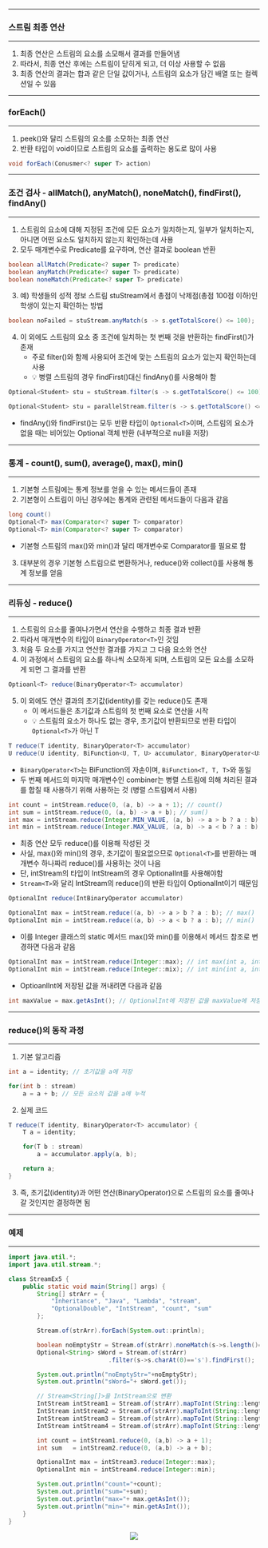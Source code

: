 -----
### 스트림 최종 연산
-----
1. 최종 연산은 스트림의 요소를 소모해서 결과를 만들어냄
2. 따라서, 최종 연산 후에는 스트림이 닫히게 되고, 더 이상 사용할 수 없음
3. 최종 연산의 결과는 합과 같은 단일 값이거나, 스트림의 요소가 담긴 배열 또는 컬렉션일 수 있음

-----
### forEach()
-----
1. peek()와 달리 스트림의 요소를 소모하는 최종 연산
2. 반환 타입이 void이므로 스트림의 요소를 출력하는 용도로 많이 사용
```java
void forEach(Conusmer<? super T> action)
```

-----
### 조건 검사 - allMatch(), anyMatch(), noneMatch(), findFirst(), findAny()
-----
1. 스트림의 요소에 대해 지정된 조건에 모든 요소가 일치하는지, 일부가 일치하는지, 아니면 어떤 요소도 일치하지 않는지 확인하는데 사용
2. 모두 매개변수로 Predicate를 요구하며, 연산 결과로 boolean 반환
```java
boolean allMatch(Predicate<? super T> predicate)
boolean anyMatch(Predicate<? super T> predicate)
boolean noneMatch(Predicate<? super T> predicate)
```

3. 예) 학생들의 성적 정보 스트림 stuStream에서 총점이 낙제점(총점 100점 이하)인 학생이 있는지 확인하는 방법
```java
boolean noFailed = stuStream.anyMatch(s -> s.getTotalScore() <= 100);
```

4. 이 외에도 스트림의 요소 중 조건에 일치하는 첫 번째 것을 반환하는 findFirst()가 존재
   - 주로 filter()와 함께 사용되어 조건에 맞는 스트림의 요소가 있는지 확인하는데 사용
   - 💡 병렬 스트림의 경우 findFirst()대신 findAny()를 사용해야 함
```java
Optional<Student> stu = stuStream.filter(s -> s.getTotalScore() <= 100).findFirst();

Optional<Student> stu = parallelStream.filter(s -> s.getTotalScore() <= 100).findAny();
```
  - findAny()와 findFirst()는 모두 반환 타입이 ```Optional<T>```이며, 스트림의 요소가 없을 때는 비어있는 Optional 객체 반환 (내부적으로 null을 저장)

-----
### 통계 - count(), sum(), average(), max(), min()
-----
1. 기본형 스트림에는 통계 정보를 얻을 수 있는 메서드들이 존재
2. 기본형이 스트림이 아닌 경우에는 통계와 관련된 메서드들이 다음과 같음
```java
long count()
Optional<T> max(Comparator<? super T> comparator)
Optional<T> min(Comparator<? super T> comparator)
```
  - 기본형 스트림의 max()와 min()과 달리 매개변수로 Comparator를 필요로 함
3. 대부분의 경우 기본형 스트림으로 변환하거나, reduce()와 collect()를 사용해 통계 정보를 얻음


-----
### 리듀싱 - reduce()
-----
1. 스트림의 요소를 줄여나가면서 연산을 수행하고 최종 결과 반환
2. 따라서 매개변수의 타입이 ```BinaryOperator<T>```인 것임
3. 처음 두 요소를 가지고 연산한 결과를 가지고 그 다음 요소와 연산
4. 이 과정에서 스트림의 요소를 하나씩 소모하게 되며, 스트림의 모든 요소를 소모하게 되면 그 결과를 반환
```java
Optioanl<T> reduce(BinaryOperator<T> accumulator)
```

5. 이 외에도 연산 결과의 초기값(identity)를 갖는 reduce()도 존재
   - 이 메서드들은 초기값과 스트림의 첫 번째 요소로 연산을 시작
   - 💡 스트림의 요소가 하나도 없는 경우, 초기값이 반환되므로 반환 타입이 ```Optional<T>```가 아닌 T
```java
T reduce(T identity, BinaryOperator<T> accumulator)
U reduce(U identity, BiFunction<U, T, U> accumulator, BinaryOperator<U> combiner)
```
   - ```BinaryOperator<T>```는 BiFunction의 자손이며, ```BiFunction<T, T, T>```와 동일
   - 두 번째 메서드의 마지막 매개변수인 combiner는 병렬 스트림에 의해 처리된 결과를 합칠 때 사용하기 위해 사용하는 것 (병렬 스트림에서 사용)

```java
int count = intStream.reduce(0, (a, b) -> a + 1); // count()
int sum = intStream.reduce(0, (a, b) -> a + b); // sum()
int max = intStream.reduce(Integer.MIN_VALUE, (a, b) -> a > b ? a : b); // max()
int min = intStream.reduce(Integer.MAX_VALUE, (a, b) -> a < b ? a : b); // min()
```
  - 최종 연산 모두 reduce()를 이용해 작성된 것
  - 사실, max()와 min()의 경우, 초기값이 필요없으므로 ```Optional<T>```를 반환하는 매개변수 하나짜리 reduce()를 사용하는 것이 나음
  - 단, intStream의 타입이 IntStream의 경우 OptionalInt를 사용해야함
  - ```Stream<T>```와 달리 IntStream의 reduce()의 반환 타입이 OptionalInt이기 때문임

```java
OptionalInt reduce(IntBinaryOperator accumulator)

OptionalInt max = intStream.reduce((a, b) -> a > b ? a : b); // max()
OptionalInt min = intStream.reduce((a, b) -> a < b ? a : b); // min()
```

  - 이를 Integer 클래스의 static 메서드 max()와 min()를 이용해서 메서드 참조로 변경하면 다음과 같음
```java
OptionalInt max = intStream.reduce(Integer::max); // int max(int a, int b)
OptionalInt min = intStream.reduce(Integer::mix); // int min(int a, int b)
```

  - OptioanlInt에 저장된 값을 꺼내려면 다음과 같음
```java
int maxValue = max.getAsInt(); // OptionalInt에 저장된 값을 maxValue에 저장
```

-----
### reduce()의 동작 과정
-----
1. 기본 알고리즘
```java
int a = identity; // 초기값을 a에 저장

for(int b : stream)
    a = a + b; // 모든 요소의 값을 a에 누적
```

2. 실제 코드
```java
T reduce(T identity, BinaryOperator<T> accumulator) {
    T a = identity;

    for(T b : stream)
        a = accumulator.apply(a, b);

    return a;
}
```

3. 즉, 초기값(identity)과 어떤 연산(BinaryOperator)으로 스트림의 요소를 줄여나갈 것인지만 결정하면 됨

-----
### 예제
-----
```java
import java.util.*;
import java.util.stream.*;

class StreamEx5 {
	public static void main(String[] args) {
		String[] strArr = {
			"Inheritance", "Java", "Lambda", "stream",
			"OptionalDouble", "IntStream", "count", "sum"
		};

		Stream.of(strArr).forEach(System.out::println);

		boolean noEmptyStr = Stream.of(strArr).noneMatch(s->s.length()==0);
		Optional<String> sWord = Stream.of(strArr)
					        .filter(s->s.charAt(0)=='s').findFirst();

		System.out.println("noEmptyStr="+noEmptyStr);
		System.out.println("sWord="+ sWord.get());

		// Stream<String[]>을 IntStream으로 변환
		IntStream intStream1 = Stream.of(strArr).mapToInt(String::length);
		IntStream intStream2 = Stream.of(strArr).mapToInt(String::length);
		IntStream intStream3 = Stream.of(strArr).mapToInt(String::length);
		IntStream intStream4 = Stream.of(strArr).mapToInt(String::length);

		int count = intStream1.reduce(0, (a,b) -> a + 1);
		int sum   = intStream2.reduce(0, (a,b) -> a + b);

		OptionalInt max = intStream3.reduce(Integer::max);  
		OptionalInt min = intStream4.reduce(Integer::min);

		System.out.println("count="+count);
		System.out.println("sum="+sum);
		System.out.println("max="+ max.getAsInt());
		System.out.println("min="+ min.getAsInt());
	}
}
```
<div align="center">
<img src="https://github.com/sooyounghan/Java/assets/34672301/e6f9a665-6d85-42cb-ad11-8b60e6826e60">
</div>
